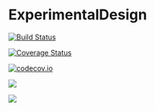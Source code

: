 # ExperimentalDesign

[![Build Status](https://travis-ci.org/phrb/ExperimentalDesign.jl.svg?branch=master)](https://travis-ci.org/phrb/ExperimentalDesign.jl)

[![Coverage Status](https://coveralls.io/repos/phrb/ExperimentalDesign.jl/badge.svg?branch=master&service=github)](https://coveralls.io/github/phrb/ExperimentalDesign.jl?branch=master)

[![codecov.io](http://codecov.io/github/phrb/ExperimentalDesign.jl/coverage.svg?branch=master)](http://codecov.io/github/phrb/ExperimentalDesign.jl?branch=master)

[![](https://img.shields.io/badge/docs-stable-blue.svg)](https://phrb.github.io/ExperimentalDesign.jl/stable)

[![](https://img.shields.io/badge/docs-latest-blue.svg)](https://phrb.github.io/ExperimentalDesign.jl/latest)
